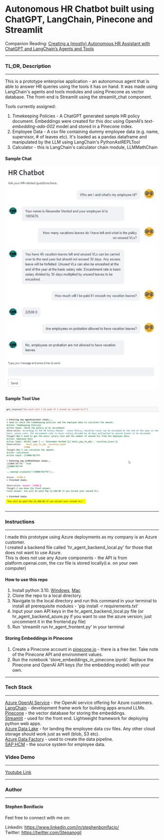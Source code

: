 # Autonomous HR Chatbot built using ChatGPT, LangChain, Pinecone and Streamlit




Companion Reading: [Creating a (mostly) Autonomous HR Assistant with ChatGPT and LangChain’s Agents and Tools](https://medium.com/@stephen.bonifacio/creating-a-mostly-autonomous-hr-assistant-with-chatgpt-and-langchains-agents-and-tools-1cdda0aa70ef)

---
### TL;DR, Description
---
This is a prototype enterprise application - an autonomous agent that is able to answer HR queries using the tools it has on hand.
It was made using LangChain's agents and tools modules and using Pinecone as vector database. The front-end is Streamlit using the streamlit_chat component.

Tools currently assigned:
1. Timekeeping Policies - A ChatGPT generated sample HR policy document. Embeddings were created for this doc using OpenAI’s *text-embedding-ada-002* model and stored in a Pinecone index.
2. Employee Data - A csv file containing dummy employee data (e.g. name, supervisor, # of leaves etc). It's loaded as a pandas dataframe and manipulated by the LLM using LangChain's PythonAstREPLTool
3. Calculator - this is LangChain's calculator chain module, LLMMathChain

#### Sample Chat

![sample_chat](assets/sample_chat.png)

#### Sample Tool Use

![sample_tool_use](assets/sample_tool_use.png)

---
### Instructions
---

I made this prototype using Azure deployments as my company is an Azure customer.  
I created a backend file called 'hr_agent_backend_local.py' for those that does not want to use Azure.  
This is does not use any Azure components - the API is from platform.openai.com, the csv file is stored locally(i.e. on your own computer)

#### How to use this repo

1. Install python 3.10. [Windows](https://www.tomshardware.com/how-to/install-python-on-windows-10-and-11#:~:text=1.,and%20download%20the%20Windows%20installer.&text=2.,is%20added%20to%20your%20path.), [Mac](https://www.codingforentrepreneurs.com/guides/install-python-on-macos/) 
2. Clone the repo to a local directory.
3. Navigate to the local directory and run this command in your terminal to install all prerequisite modules - 'pip install -r requirements.txt'
4. Input your own API keys in the hr_agent_backend_local.py file (or hr_agent_backend_azure.py if you want to use the azure version; just uncomment it in the frontend.py file)
5. Run 'streamlit run hr_agent_frontent.py' in your terminal

#### Storing Embeddings in Pinecone

1. Create a Pinecone account in [pinecone.io](pinecone.io) - there is a free tier.  Take note of the Pinecone API and environment values.
2. Run the notebook 'store_embeddings_in_pinecone.ipynb'. Replace the Pinecone and OpenAI API keys (for  the embedding model) with your own.


---
### Tech Stack
---

[Azure OpenAI Service](https://azure.microsoft.com/en-us/products/cognitive-services/openai-service) - the OpenAI service offering for Azure customers.  
[LangChain](https://python.langchain.com/docs/get_started/introduction.html) - development frame work for building apps around LLMs.    
[Pinecone](https://www.pinecone.io/) - the vector database for storing the embeddings.  
[Streamlit](https://streamlit.io/) - used for the front end. Lightweight framework for deploying python web apps.  
[Azure Data Lake](https://azure.microsoft.com/en-us/solutions/data-lake) - for landing the employee data csv files. Any other cloud storage should work just as well (blob, S3 etc).    
[Azure Data Factory](https://azure.microsoft.com/en-ca/products/data-factory/) - used to create the data pipeline.  
[SAP HCM](https://www.sap.com/sea/products/hcm/what-is-sap-hr.html) - the source system for employee data.   

### Video Demo 
---

[Youtube Link](https://www.youtube.com/watch?v=id7XRcEIBvg&ab_channel=StephenBonifacio)


---
### Author
---

#### Stephen Bonifacio

Feel free to connect with me on:

Linkedin: https://www.linkedin.com/in/stephenbonifacio/  
Twitter: https://twitter.com/Stepanogil  